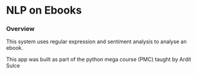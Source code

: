 # NLP on Ebooks

### Overview

This system uses regular expression and sentiment analysis to 
analyse an ebook.

This app was built as part of the python mega course (PMC) taught by Ardit Sulce